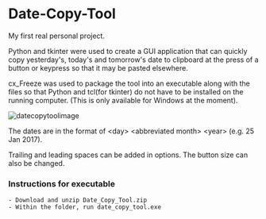 # Date-Copy-Tool
My first real personal project.

Python and tkinter were used to create a GUI application that can quickly copy yesterday's, today's and tomorrow's date to clipboard at the press of a button or keypress so that it may be pasted elsewhere.

cx_Freeze was used to package the tool into an executable along with the files so that Python and tcl(for tkinter) do not have to be installed on the running computer. (This is only available for Windows at the moment).

![datecopytoolimage](https://cloud.githubusercontent.com/assets/22088694/22274203/23b1b5ba-e2f9-11e6-9a4d-02f7754b8452.png)

The dates are in the format of \<day\> \<abbreviated month\> \<year\> (e.g. 25 Jan 2017).

Trailing and leading spaces can be added in options. The button size can also be changed.

### Instructions for executable
    - Download and unzip Date_Copy_Tool.zip
    - Within the folder, run date_copy_tool.exe
